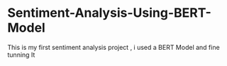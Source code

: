    # Sentiment-Analysis-Using-BERT-Model
This is my first sentiment analysis project , i used a BERT Model and fine tunning It  
   
   
      
             
     
                
                  
        
   
 
